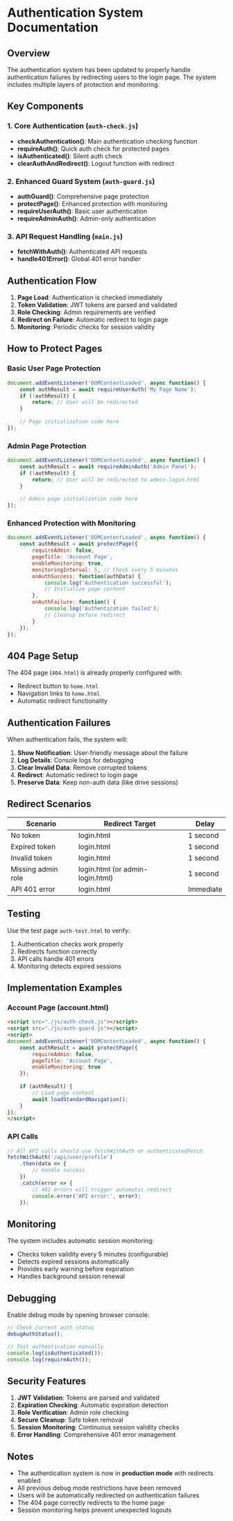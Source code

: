 # Authentication System Documentation

## Overview

The authentication system has been updated to properly handle authentication failures by redirecting users to the login page. The system includes multiple layers of protection and monitoring.

## Key Components

### 1. Core Authentication (`auth-check.js`)
- **checkAuthentication()**: Main authentication checking function
- **requireAuth()**: Quick auth check for protected pages
- **isAuthenticated()**: Silent auth check
- **clearAuthAndRedirect()**: Logout function with redirect

### 2. Enhanced Guard System (`auth-guard.js`)
- **authGuard()**: Comprehensive page protection
- **protectPage()**: Enhanced protection with monitoring
- **requireUserAuth()**: Basic user authentication
- **requireAdminAuth()**: Admin-only authentication

### 3. API Request Handling (`main.js`)
- **fetchWithAuth()**: Authenticated API requests
- **handle401Error()**: Global 401 error handler

## Authentication Flow

1. **Page Load**: Authentication is checked immediately
2. **Token Validation**: JWT tokens are parsed and validated
3. **Role Checking**: Admin requirements are verified
4. **Redirect on Failure**: Automatic redirect to login page
5. **Monitoring**: Periodic checks for session validity

## How to Protect Pages

### Basic User Page Protection
```javascript
document.addEventListener('DOMContentLoaded', async function() {
    const authResult = await requireUserAuth('My Page Name');
    if (!authResult) {
        return; // User will be redirected
    }
    
    // Page initialization code here
});
```

### Admin Page Protection
```javascript
document.addEventListener('DOMContentLoaded', async function() {
    const authResult = await requireAdminAuth('Admin Panel');
    if (!authResult) {
        return; // User will be redirected to admin-login.html
    }
    
    // Admin page initialization code here
});
```

### Enhanced Protection with Monitoring
```javascript
document.addEventListener('DOMContentLoaded', async function() {
    const authResult = await protectPage({
        requireAdmin: false,
        pageTitle: 'Account Page',
        enableMonitoring: true,
        monitoringInterval: 5, // Check every 5 minutes
        onAuthSuccess: function(authData) {
            console.log('Authentication successful');
            // Initialize page content
        },
        onAuthFailure: function() {
            console.log('Authentication failed');
            // Cleanup before redirect
        }
    });
});
```

## 404 Page Setup

The 404 page (`404.html`) is already properly configured with:
- Redirect button to `home.html`
- Navigation links to `home.html`
- Automatic redirect functionality

## Authentication Failures

When authentication fails, the system will:

1. **Show Notification**: User-friendly message about the failure
2. **Log Details**: Console logs for debugging
3. **Clear Invalid Data**: Remove corrupted tokens
4. **Redirect**: Automatic redirect to login page
5. **Preserve Data**: Keep non-auth data (like drive sessions)

## Redirect Scenarios

| Scenario | Redirect Target | Delay |
|----------|----------------|-------|
| No token | login.html | 1 second |
| Expired token | login.html | 1 second |
| Invalid token | login.html | 1 second |
| Missing admin role | login.html (or admin-login.html) | 1 second |
| API 401 error | login.html | Immediate |

## Testing

Use the test page `auth-test.html` to verify:
1. Authentication checks work properly
2. Redirects function correctly
3. API calls handle 401 errors
4. Monitoring detects expired sessions

## Implementation Examples

### Account Page (account.html)
```html
<script src="./js/auth-check.js"></script>
<script src="./js/auth-guard.js"></script>
<script>
document.addEventListener('DOMContentLoaded', async function() {
    const authResult = await protectPage({
        requireAdmin: false,
        pageTitle: 'Account Page',
        enableMonitoring: true
    });
    
    if (authResult) {
        // Load page content
        await loadStandardNavigation();
    }
});
</script>
```

### API Calls
```javascript
// All API calls should use fetchWithAuth or authenticatedFetch
fetchWithAuth('/api/user/profile')
    .then(data => {
        // Handle success
    })
    .catch(error => {
        // 401 errors will trigger automatic redirect
        console.error('API error:', error);
    });
```

## Monitoring

The system includes automatic session monitoring:
- Checks token validity every 5 minutes (configurable)
- Detects expired sessions automatically
- Provides early warning before expiration
- Handles background session renewal

## Debugging

Enable debug mode by opening browser console:
```javascript
// Check current auth status
debugAuthStatus();

// Test authentication manually
console.log(isAuthenticated());
console.log(requireAuth());
```

## Security Features

1. **JWT Validation**: Tokens are parsed and validated
2. **Expiration Checking**: Automatic expiration detection
3. **Role Verification**: Admin role checking
4. **Secure Cleanup**: Safe token removal
5. **Session Monitoring**: Continuous session validity checks
6. **Error Handling**: Comprehensive 401 error management

## Notes

- The authentication system is now in **production mode** with redirects enabled
- All previous debug mode restrictions have been removed
- Users will be automatically redirected on authentication failures
- The 404 page correctly redirects to the home page
- Session monitoring helps prevent unexpected logouts

